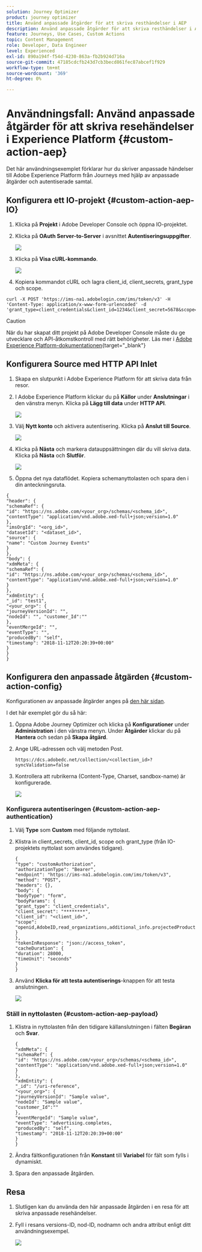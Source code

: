 ```yaml
---
solution: Journey Optimizer
product: journey optimizer
title: Använd anpassade åtgärder för att skriva resthändelser i AEP
description: Använd anpassade åtgärder för att skriva resthändelser i AEP
feature: Journeys, Use Cases, Custom Actions
topic: Content Management
role: Developer, Data Engineer
level: Experienced
exl-id: 890a194f-f54d-4230-863a-fb2b924d716a
source-git-commit: 47185cdcfb243d7cb3becd861fec87abcef1f929
workflow-type: tm+mt
source-wordcount: '369'
ht-degree: 0%

---
```


# Användningsfall: Använd anpassade åtgärder för att skriva resehändelser i Experience Platform {#custom-action-aep}

Det här användningsexemplet förklarar hur du skriver anpassade händelser till Adobe Experience Platform från Journeys med hjälp av anpassade åtgärder och autentiserade samtal.

## Konfigurera ett IO-projekt {#custom-action-aep-IO}

1. Klicka på **Projekt** i Adobe Developer Console och öppna IO-projektet.

1. Klicka på **OAuth Server-to-Server** i avsnittet **Autentiseringsuppgifter**.

   ![](assets/custom-action-aep-1.png)

1. Klicka på **Visa cURL-kommando**.

   ![](assets/custom-action-aep-2.png)

1. Kopiera kommandot cURL och lagra client_id, client_secrets, grant_type och scope.

```
curl -X POST 'https://ims-na1.adobelogin.com/ims/token/v3' -H 'Content-Type: application/x-www-form-urlencoded' -d 'grant_type=client_credentials&client_id=1234&client_secret=5678&scope=openid,AdobeID,read_organizations,additional_info.projectedProductContext,session'
```

>[!CAUTION]
>
>När du har skapat ditt projekt på Adobe Developer Console måste du ge utvecklare och API-åtkomstkontroll med rätt behörigheter. Läs mer i [Adobe Experience Platform-dokumentationen](https://experienceleague.adobe.com/sv/docs/experience-platform/landing/platform-apis/api-authentication#grant-developer-and-api-access-control){target="_blank"}

## Konfigurera Source med HTTP API Inlet

1. Skapa en slutpunkt i Adobe Experience Platform för att skriva data från resor.

1. I Adobe Experience Platform klickar du på **Källor** under **Anslutningar** i den vänstra menyn. Klicka på **Lägg till data** under **HTTP API**.

   ![](assets/custom-action-aep-3.png)

1. Välj **Nytt konto** och aktivera autentisering. Klicka på **Anslut till Source**.

   ![](assets/custom-action-aep-4.png)

1. Klicka på **Nästa** och markera datauppsättningen där du vill skriva data. Klicka på **Nästa** och **Slutför**.

   ![](assets/custom-action-aep-5.png)

1. Öppna det nya dataflödet. Kopiera schemanyttolasten och spara den i din anteckningsruta.

```
{
"header": {
"schemaRef": {
"id": "https://ns.adobe.com/<your_org>/schemas/<schema_id>",
"contentType": "application/vnd.adobe.xed-full+json;version=1.0"
},
"imsOrgId": "<org_id>",
"datasetId": "<dataset_id>",
"source": {
"name": "Custom Journey Events"
}
},
"body": {
"xdmMeta": {
"schemaRef": {
"id": "https://ns.adobe.com/<your_org>/schemas/<schema_id>",
"contentType": "application/vnd.adobe.xed-full+json;version=1.0"
}
},
"xdmEntity": {
"_id": "test1",
"<your_org>": {
"journeyVersionId": "",
"nodeId": "", "customer_Id":""
},
"eventMergeId": "",
"eventType": "",
"producedBy": "self",
"timestamp": "2018-11-12T20:20:39+00:00"
}
}
}
```

## Konfigurera den anpassade åtgärden {#custom-action-config}

Konfigurationen av anpassade åtgärder anges på [den här sidan](../action/about-custom-action-configuration.md).

I det här exemplet gör du så här:

1. Öppna Adobe Journey Optimizer och klicka på **Konfigurationer** under **Administration** i den vänstra menyn. Under **Åtgärder** klickar du på **Hantera** och sedan på **Skapa åtgärd**.

1. Ange URL-adressen och välj metoden Post.

   `https://dcs.adobedc.net/collection/<collection_id>?syncValidation=false`

1. Kontrollera att rubrikerna (Content-Type, Charset, sandbox-name) är konfigurerade.

   ![](assets/custom-action-aep-7bis.png)

### Konfigurera autentiseringen {#custom-action-aep-authentication}

1. Välj **Type** som **Custom** med följande nyttolast.

1. Klistra in client_secrets, client_id, scope och grant_type (från IO-projektets nyttolast som användes tidigare).

   ```
   {
   "type": "customAuthorization",
   "authorizationType": "Bearer",
   "endpoint": "https://ims-na1.adobelogin.com/ims/token/v3",
   "method": "POST",
   "headers": {},
   "body": {
   "bodyType": "form",
   "bodyParams": {
   "grant_type": "client_credentials",
   "client_secret": "********",
   "client_id": "<client_id>",
   "scope": "openid,AdobeID,read_organizations,additional_info.projectedProductContext,session"
   }
   },
   "tokenInResponse": "json://access_token",
   "cacheDuration": {
   "duration": 28000,
   "timeUnit": "seconds"
   }
   }
   ```

1. Använd **Klicka för att testa autentiserings**-knappen för att testa anslutningen.

   ![](assets/custom-action-aep-8.png)

### Ställ in nyttolasten {#custom-action-aep-payload}

1. Klistra in nyttolasten från den tidigare källanslutningen i fälten **Begäran** och **Svar**.

   ```
   {
   "xdmMeta": {
   "schemaRef": {
   "id": "https://ns.adobe.com/<your_org>/schemas/<schema_id>",
   "contentType": "application/vnd.adobe.xed-full+json;version=1.0"
   }
   },
   "xdmEntity": {
   "_id": "/uri-reference",
   "<your_org>": {
   "journeyVersionId": "Sample value",
   "nodeId": "Sample value",
   "customer_Id":""
   },
   "eventMergeId": "Sample value",
   "eventType": "advertising.completes,
   "producedBy": "self",
   "timestamp": "2018-11-12T20:20:39+00:00"
   }
   }
   ```

1. Ändra fältkonfigurationen från **Konstant** till **Variabel** för fält som fylls i dynamiskt.

1. Spara den anpassade åtgärden.

## Resa

1. Slutligen kan du använda den här anpassade åtgärden i en resa för att skriva anpassade resehändelser.

1. Fyll i resans versions-ID, nod-ID, nodnamn och andra attribut enligt ditt användningsexempel.

   ![](assets/custom-action-aep-9.png)
